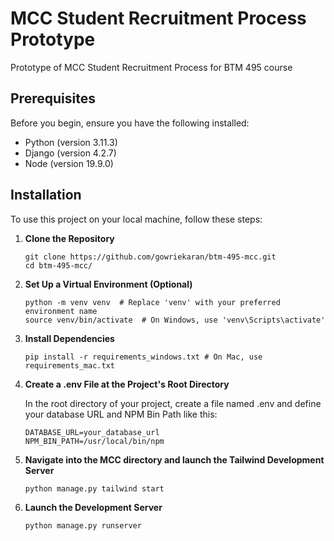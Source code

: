 # MCC Student Recruitment Process Prototype

Prototype of MCC Student Recruitment Process for BTM 495 course

## Prerequisites

Before you begin, ensure you have the following installed:

- Python (version 3.11.3)
- Django (version 4.2.7)
- Node (version 19.9.0)

## Installation

To use this project on your local machine, follow these steps:

1. **Clone the Repository**

   ```
   git clone https://github.com/gowriekaran/btm-495-mcc.git
   cd btm-495-mcc/
   ```

2. **Set Up a Virtual Environment (Optional)**

   ```
   python -m venv venv  # Replace 'venv' with your preferred environment name
   source venv/bin/activate  # On Windows, use 'venv\Scripts\activate'
   ```

3. **Install Dependencies**

   ```
   pip install -r requirements_windows.txt # On Mac, use requirements_mac.txt
   ```

4. **Create a .env File at the Project's Root Directory**

   In the root directory of your project, create a file named .env and define your database URL and NPM Bin Path like this:

   ```
   DATABASE_URL=your_database_url
   NPM_BIN_PATH=/usr/local/bin/npm
   ```

5. **Navigate into the MCC directory and launch the Tailwind Development Server**

   ```
   python manage.py tailwind start
   ```

6. **Launch the Development Server**

   ```
   python manage.py runserver
   ```
